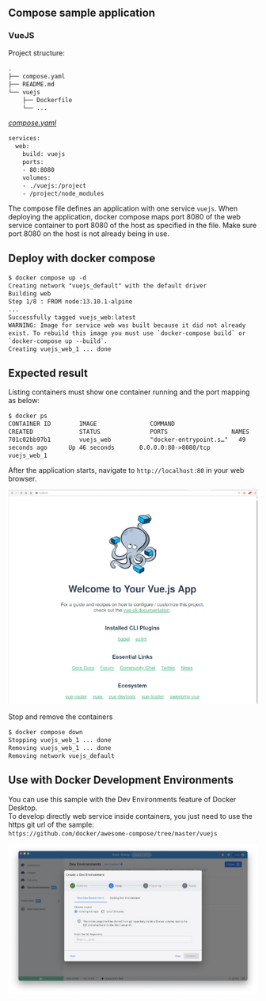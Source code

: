 ## Compose sample application
### VueJS 

Project structure:
```
.
├── compose.yaml
├── README.md
└── vuejs
    ├── Dockerfile
    └── ...
```

[_compose.yaml_](compose.yaml)
```
services:
  web:
    build: vuejs
    ports:
    - 80:8080
    volumes:
    - ./vuejs:/project
    - /project/node_modules
```
The compose file defines an application with one service `vuejs`.
When deploying the application, docker compose maps port 8080 of the web service container to port 8080 of the host as specified in the file.
Make sure port 8080 on the host is not already being in use.

## Deploy with docker compose

```
$ docker compose up -d
Creating network "vuejs_default" with the default driver
Building web
Step 1/8 : FROM node:13.10.1-alpine
...
Successfully tagged vuejs_web:latest
WARNING: Image for service web was built because it did not already exist. To rebuild this image you must use `docker-compose build` or `docker-compose up --build`.
Creating vuejs_web_1 ... done
```

## Expected result

Listing containers must show one container running and the port mapping as below:
```
$ docker ps
CONTAINER ID        IMAGE               COMMAND                  CREATED             STATUS              PORTS                  NAMES
701c02bb97b1        vuejs_web           "docker-entrypoint.s…"   49 seconds ago      Up 46 seconds       0.0.0.0:80->8080/tcp   vuejs_web_1
```

After the application starts, navigate to `http://localhost:80` in your web browser.

![page](output.jpg)

Stop and remove the containers
```
$ docker compose down
Stopping vuejs_web_1 ... done
Removing vuejs_web_1 ... done
Removing network vuejs_default
```

## Use with Docker Development Environments

You can use this sample with the Dev Environments feature of Docker Desktop.  
To develop directly web service inside containers, you just need to use the https git url of the sample:  
`https://github.com/docker/awesome-compose/tree/master/vuejs`

![page](../dev-envs.png)
